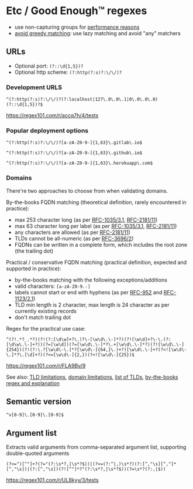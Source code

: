 # Etc / Good Enough™ regexes

- use non-capturing groups for [performance reasons](https://stackoverflow.com/questions/33243292/capturing-group-vs-non-capturing-group)
- [avoid greedy matching](https://mariusschulz.com/blog/why-using-the-greedy-in-regular-expressions-is-almost-never-what-you-actually-want): use lazy matching and avoid "any" matchers

## URLs

- Optional port: `(?::\d{1,5})?`
- Optional http scheme: `(?:http(?:s)?:\/\/)?`

### Development URLS

`^(?:http(?:s)?:\/\/)?(?:localhost|127\.0\.0\.1|0\.0\.0\.0)(?::\d{1,5})?$`

https://regex101.com/r/accq7h/4/tests

### Popular deployment options

`^(?:http(?:s)?:\/\/)?[a-zA-Z0-9-]{1,63}\.gitlab\.io$`

`^(?:http(?:s)?:\/\/)?[a-zA-Z0-9-]{1,63}\.github\.io$`

`^(?:http(?:s)?:\/\/)?[a-zA-Z0-9-]{1,63}\.herokuapp\.com$`

### Domains

There're two approaches to choose from when validating domains.

By-the-books FQDN matching (theoretical definition, rarely encountered in practice):
- max 253 character long (as per [RFC-1035/3.1](https://tools.ietf.org/html/rfc1035), [RFC-2181/11](https://tools.ietf.org/html/rfc2181#section-11))
- max 63 character long per label (as per [RFC-1035/3.1](https://tools.ietf.org/html/rfc1035), [RFC-2181/11](https://tools.ietf.org/html/rfc2181#section-11))
- any characters are allowed (as per [RFC-2181/11](https://tools.ietf.org/html/rfc2181#section-11))
- TLDs cannot be all-numeric (as per [RFC-3696/2](https://tools.ietf.org/html/rfc3696#section-2))
- FQDNs can be written in a complete form, which includes the root zone (the trailing dot)

Practical / conservative FQDN matching (practical definition, expected and supported in practice):
- by-the-books matching with the following exceptions/additions
- valid characters: `[a-zA-Z0-9.-]`
- labels cannot start or end with hyphens (as per [RFC-952](https://tools.ietf.org/html/rfc952) and [RFC-1123/2.1](https://tools.ietf.org/html/rfc1123#section-2.1))
- TLD min length is 2 character, max length is 24 character as per currently existing records
- don't match trailing dot

Regex for the practical use case:

`^(?!.*?_.*?)(?!(?:[\d\w]+?\.)?\-[\w\d\.\-]*?)(?![\w\d]+?\-\.(?:[\d\w\.\-]+?))(?=[\w\d])(?=[\w\d\.\-]*?\.+[\w\d\.\-]*?)(?![\w\d\.\-]{254})(?!(?:\.?[\w\d\-\.]*?[\w\d\-]{64,}\.)+?)[\w\d\.\-]+?(?<![\w\d\-\.]*?\.[\d]+?)(?<=[\w\d\-]{2,})(?<![\w\d\-]{25})$`

https://regex101.com/r/FLA9Bv/9

See also: [TLD limitations](https://stackoverflow.com/questions/7411255/is-it-possible-to-have-one-single-character-top-level-domain-name), [domain limitations](https://stackoverflow.com/questions/32290167/what-is-the-maximum-length-of-a-dns-name/32294443), [list of TLDs](http://data.iana.org/TLD/tlds-alpha-by-domain.txt), [by-the-books regex and explanation](https://regexr.com/3g5j0)

## Semantic version

`^v[0-9]\.[0-9]\.[0-9]$`

## Argument list

Extracts valid arguments from comma-separated argument list, supporting double-quoted arguments

`(?<=")[^"]+?(?="(?:\s*?,|\s*?$))|(?<=(?:^|,)\s*?)(?:[^,"\s][^,"]*[^,"\s])|(?:[^,"\s])(?![^"]*?"(?:\s*?,|\s*?$))(?=\s*?(?:,|$))`

https://regex101.com/r/UL8kyy/3/tests

